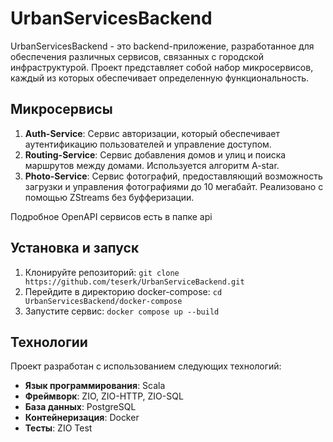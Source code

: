 # UrbanServicesBackend

UrbanServicesBackend - это backend-приложение, разработанное для обеспечения различных сервисов, связанных с городской инфраструктурой. Проект представляет собой набор микросервисов, каждый из которых обеспечивает определенную функциональность.

## Микросервисы

1. **Auth-Service**: Сервис авторизации, который обеспечивает аутентификацию пользователей и управление доступом.
2. **Routing-Service**: Сервис добавления домов и улиц и поиска маршрутов 
   между домами. Используется алгоритм A-star.
3. **Photo-Service**: Сервис фотографий, предоставляющий возможность 
   загрузки и управления фотографиями до 10 мегабайт. Реализовано с помощью 
   ZStreams без буфферизации.

Подробное OpenAPI сервисов есть в папке api

## Установка и запуск

1. Клонируйте репозиторий: `git clone https://github.com/teserk/UrbanServiceBackend.git`
2. Перейдите в директорию docker-compose: `cd 
   UrbanServicesBackend/docker-compose`
3. Запустите сервис: `docker compose up --build`

## Технологии

Проект разработан с использованием следующих технологий:

- **Язык программирования**: Scala
- **Фреймворк**: ZIO, ZIO-HTTP, ZIO-SQL
- **База данных**: PostgreSQL
- **Контейнеризация**: Docker
- **Тесты**: ZIO Test
